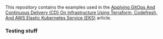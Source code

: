 This repository contains the examples used in the [Applying GitOps And Continuous Delivery (CD) On Infrastructure Using Terraform, Codefresh, And AWS Elastic Kubernetes Service (EKS)](https://codefresh.io/continuous-deployment/applying-gitops-continuous-delivery-cd-infrastructure-using-terraform-codefresh-aws-elastic-kubernetes-service-eks/) article.

### Testing stuff
